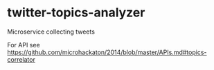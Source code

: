 twitter-topics-analyzer
=================

Microservice collecting tweets

For API see https://github.com/microhackaton/2014/blob/master/APIs.md#topics-correlator
